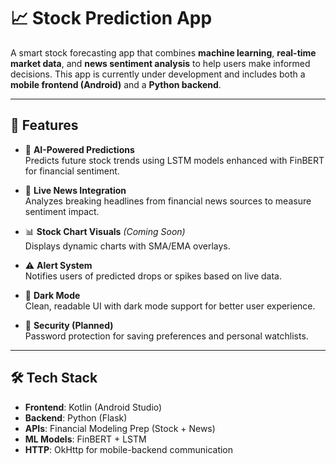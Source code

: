 # 📈 Stock Prediction App

A smart stock forecasting app that combines **machine learning**, **real-time market data**, and **news sentiment analysis** to help users make informed decisions. This app is currently under development and includes both a **mobile frontend (Android)** and a **Python backend**.

---

## 🚀 Features

- 🔮 **AI-Powered Predictions**  
  Predicts future stock trends using LSTM models enhanced with FinBERT for financial sentiment.

- 📰 **Live News Integration**  
  Analyzes breaking headlines from financial news sources to measure sentiment impact.

- 📊 **Stock Chart Visuals** *(Coming Soon)*  
  Displays dynamic charts with SMA/EMA overlays.

- ⚠️ **Alert System**  
  Notifies users of predicted drops or spikes based on live data.

- 🌙 **Dark Mode**  
  Clean, readable UI with dark mode support for better user experience.

- 🔐 **Security (Planned)**  
  Password protection for saving preferences and personal watchlists.

---

## 🛠️ Tech Stack

- **Frontend**: Kotlin (Android Studio)
- **Backend**: Python (Flask)
- **APIs**: Financial Modeling Prep (Stock + News)
- **ML Models**: FinBERT + LSTM
- **HTTP**: OkHttp for mobile-backend communication
